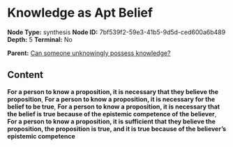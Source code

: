 # Knowledge as Apt Belief

**Node Type:** synthesis
**Node ID:** 7bf539f2-59e3-41b5-9d5d-ced600a6b489
**Depth:** 5
**Terminal:** No

**Parent:** [Can someone unknowingly possess knowledge?](can-someone-unknowingly-possess-knowledge-antithesis-618a56a0-1354-4f94-94dd-1a351c750d3f.md)

## Content

**For a person to know a proposition, it is necessary that they believe the proposition**, **For a person to know a proposition, it is necessary for the belief to be true**, **For a person to know a proposition, it is necessary that the belief is true because of the epistemic competence of the believer**, **For a person to know a proposition, it is sufficient that they believe the proposition, the proposition is true, and it is true because of the believer’s epistemic competence**
